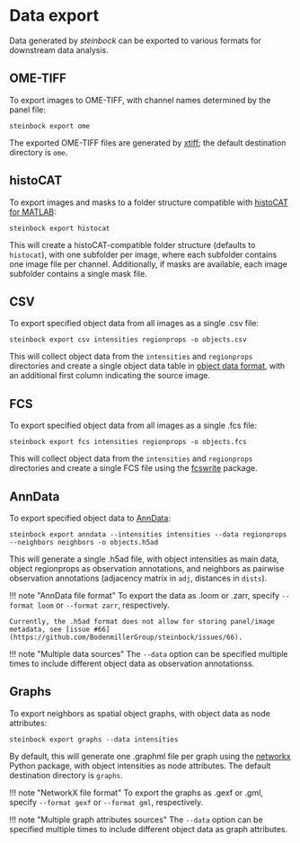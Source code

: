 # Data export

Data generated by *steinbock* can be exported to various formats for downstream data analysis.

## OME-TIFF

To export images to OME-TIFF, with channel names determined by the panel file:

    steinbock export ome

The exported OME-TIFF files are generated by [xtiff](https://github.com/BodenmillerGroup/xtiff); the default destination directory is `ome`.

## histoCAT

To export images and masks to a folder structure compatible with [histoCAT for MATLAB](https://bodenmillergroup.github.io/histoCAT/):

    steinbock export histocat

This will create a histoCAT-compatible folder structure (defaults to `histocat`), with one subfolder per image, where each subfolder contains one image file per channel. Additionally, if masks are available, each image subfolder contains a single mask file.

## CSV

To export specified object data from all images as a single .csv file:

    steinbock export csv intensities regionprops -o objects.csv

This will collect object data from the `intensities` and `regionprops` directories and create a single object data table in [object data format](../file-types.md#object-data), with an additional first column indicating the source image.

## FCS

To export specified object data from all images as a single .fcs file:

    steinbock export fcs intensities regionprops -o objects.fcs

This will collect object data from the `intensities` and `regionprops` directories and create a single FCS file using the [fcswrite](https://github.com/ZELLMECHANIK-DRESDEN/fcswrite) package.

## AnnData

To export specified object data to [AnnData](https://github.com/theislab/anndata):

    steinbock export anndata --intensities intensities --data regionprops --neighbors neighbors -o objects.h5ad

This will generate a single .h5ad file, with object intensities as main data, object regionprops as observation annotations, and neighbors as pairwise observation annotations (adjacency matrix in `adj`, distances in `dists`).

!!! note "AnnData file format"
    To export the data as .loom or .zarr, specify `--format loom` or `--format zarr`, respectively.

    Currently, the .h5ad format does not allow for storing panel/image metadata, see [issue #66](https://github.com/BodenmillerGroup/steinbock/issues/66).

!!! note "Multiple data sources"
    The `--data` option can be specified multiple times to include different object data as observation annotationss.

## Graphs

To export neighbors as spatial object graphs, with object data as node attributes:

    steinbock export graphs --data intensities

By default, this will generate one .graphml file per graph using the [networkx](https://networkx.org) Python package, with object intensities as node attributes. The default destination directory is `graphs`.

!!! note "NetworkX file format"
    To export the graphs as .gexf or .gml, specify `--format gexf` or `--format gml`, respectively.

!!! note "Multiple graph attributes sources"
    The `--data` option can be specified multiple times to include different object data as graph attributes.
